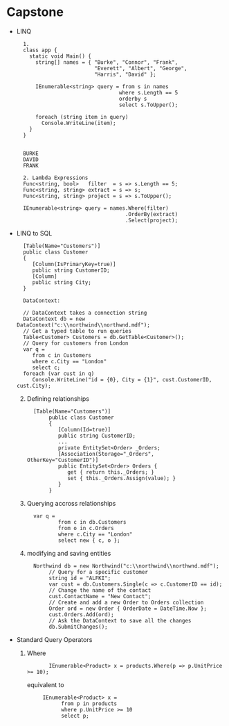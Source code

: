 # Capstone
*  LINQ

         1.
         class app {
           static void Main() {
             string[] names = { "Burke", "Connor", "Frank", 
                                "Everett", "Albert", "George", 
                                "Harris", "David" };

             IEnumerable<string> query = from s in names 
                                        where s.Length == 5
                                        orderby s
                                        select s.ToUpper();

             foreach (string item in query)
               Console.WriteLine(item);
           }
         }
         
         
         BURKE
         DAVID
         FRANK
                                    
         2. Lambda Expressions
         Func<string, bool>   filter  = s => s.Length == 5;
         Func<string, string> extract = s => s;
         Func<string, string> project = s => s.ToUpper();

         IEnumerable<string> query = names.Where(filter) 
                                          .OrderBy(extract)
                                          .Select(project);
                                    
                                    
*  LINQ to SQL

         [Table(Name="Customers")]
         public class Customer
         {
            [Column(IsPrimaryKey=true)]
            public string CustomerID;
            [Column]
            public string City;
         }
         
         DataContext: 
         
         // DataContext takes a connection string 
         DataContext db = new   DataContext("c:\\northwind\\northwnd.mdf");
         // Get a typed table to run queries
         Table<Customer> Customers = db.GetTable<Customer>();
         // Query for customers from London
         var q =
            from c in Customers
            where c.City == "London"
            select c;
         foreach (var cust in q)
            Console.WriteLine("id = {0}, City = {1}", cust.CustomerID, cust.City);
            
    2. Defining relationships
    
             [Table(Name="Customers")]
                  public class Customer
                  {
                     [Column(Id=true)]
                     public string CustomerID;
                     ...
                     private EntitySet<Order> _Orders;
                     [Association(Storage="_Orders", OtherKey="CustomerID")]
                     public EntitySet<Order> Orders {
                        get { return this._Orders; }
                        set { this._Orders.Assign(value); }
                     }
                  }
    3. Querying accross relationships
    
             var q =
                     from c in db.Customers
                     from o in c.Orders
                     where c.City == "London"
                     select new { c, o };
                     
    4. modifying and saving entities
    
             Northwind db = new Northwind("c:\\northwind\\northwnd.mdf");
                  // Query for a specific customer
                  string id = "ALFKI";
                  var cust = db.Customers.Single(c => c.CustomerID == id);
                  // Change the name of the contact
                  cust.ContactName = "New Contact";
                  // Create and add a new Order to Orders collection
                  Order ord = new Order { OrderDate = DateTime.Now };
                  cust.Orders.Add(ord);
                  // Ask the DataContext to save all the changes
                  db.SubmitChanges();

*  Standard Query Operators 
    1. Where
    
                  IEnumerable<Product> x = products.Where(p => p.UnitPrice >= 10);
         
       equivalent to 
       
                IEnumerable<Product> x =
                      from p in products
                      where p.UnitPrice >= 10
                      select p;
